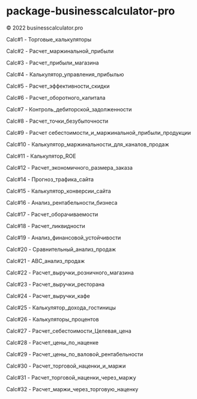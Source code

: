 # package-businesscalculator-pro

© 2022 businesscalculator.pro

Calc#1 - Торговые_калькуляторы

Calc#2 - Расчет_маржинальной_прибыли 

Calc#3 - Расчет_прибыли_магазина

Calc#4 - Калькулятор_управления_прибылью

Calc#5 - Расчет_эффективности_скидки

Calc#6 - Расчет_оборотного_капитала

Calc#7 - Контроль_дебиторской_задолженности

Calc#8 - Расчет_точки_безубыточности

Calc#9 - Расчет себестоимости_и_маржинальной_прибыли_продукции

Calc#10 - Калькулятор_маржинальности_для_каналов_продаж

Calc#11 - Калькулятор_ROE

Calc#12 - Расчет_экономичного_размера_заказа

Calc#14 - Прогноз_трафика_сайта

Calc#15 - Калькулятор_конверсии_сайта

Calc#16 - Анализ_рентабельности_бизнеса

Calc#17 - Расчет_оборачиваемости

Calc#18 - Расчет_ликвидности

Calc#19 - Анализ_финансовой_устойчивости

Calc#20 - Сравнительный_анализ_продаж

Calc#21 - ABC_анализ_продаж

Calc#22 - Расчет_выручки_розничного_магазина

Calc#23 - Расчет_выручки_ресторана

Calc#24 - Расчет_выручки_кафе

Calc#25 - Калькулятор_дохода_гостиницы

Calc#26 - Калькуляторы_процентов

Calc#27 - Расчет_себестоимости_Целевая_цена

Calc#28 - Расчет_цены_по_наценке

Calc#29 - Расчет_цены_по_валовой_рентабельности

Calc#30 - Расчет_торговой_наценки_и_маржи

Calc#31 - Расчет_торговой_наценки_через_маржу

Calc#32 - Расчет_маржи_через_торговую_наценку
